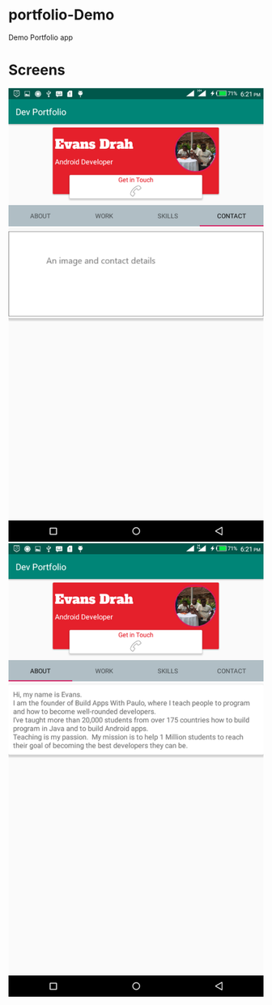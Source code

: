 # portfolio-Demo
Demo Portfolio app 


 # Screens 
 ![](DevePortfolioSammie2/screens/screens1.png)
   ![](DevePortfolioSammie2/screens/screens.png)

 
